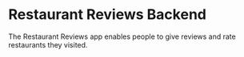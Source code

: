 # Restaurant Reviews Backend

The Restaurant Reviews app enables people to give reviews and rate restaurants they visited.
